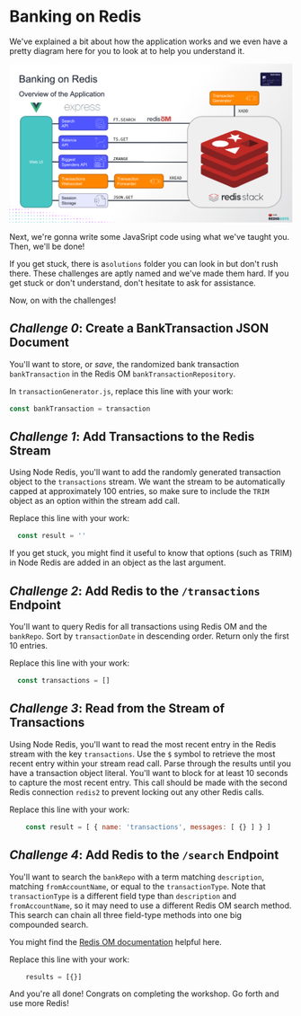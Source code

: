 # Banking on Redis ##

We've explained a bit about how the application works and we even have a pretty diagram here for you to look at to help you understand it.

![](architecture-diagram.png)

Next, we're gonna write some JavaSript code using what we've taught you. Then, we'll be done!

If you get stuck, there is a`solutions` folder you can look in but don't rush there. These challenges are aptly named and we've made them hard. If you get stuck or don't understand, don't hesitate to ask for assistance.

Now, on with the challenges!


## _Challenge 0_: Create a BankTransaction JSON Document ##

You'll want to store, or _save_, the randomized bank transaction `bankTransaction` in the Redis OM `bankTransactionRepository`.

In `transactionGenerator.js`, replace this line with your work:

```javascript
const bankTransaction = transaction
```

## _Challenge 1_: Add Transactions to the Redis Stream ##

Using Node Redis, you'll want to add the randomly generated transaction object to the `transactions` stream. We want the stream to be automatically capped at approximately 100 entries, so make sure to include the `TRIM` object as an option within the stream add call.

Replace this line with your work:

```javascript
  const result = ''
```

If you get stuck, you might find it useful to know that options (such as TRIM) in Node Redis are added in an object as the last argument.


## _Challenge 2_: Add Redis to the `/transactions` Endpoint ##

You'll want to query Redis for all transactions using Redis OM and the `bankRepo`. Sort by `transactionDate` in descending order. Return only the first 10 entries.

Replace this line with your work:

```javascript
  const transactions = []
```


## _Challenge 3_: Read from the Stream of Transactions ##

Using Node Redis, you'll want to read the most recent entry in the Redis stream with the key `transactions`. Use the `$` symbol to retrieve the most recent entry within your stream read call. Parse through the results until you have a transaction object literal. You'll want to block for at least 10 seconds to capture the most recent entry. This call should be made with the second Redis connection `redis2` to prevent locking out any other Redis calls.

Replace this line with your work:

```javascript
    const result = [ { name: 'transactions', messages: [ {} ] } ]
```


## _Challenge 4_: Add Redis to the `/search` Endpoint ##

You'll want to search the `bankRepo` with a term matching `description`, matching `fromAccountName`, or equal to the `transactionType`. Note that `transactionType` is a different field type than `description` and `fromAccountName`, so it may need to use a different Redis OM search method. This search can chain all three field-type methods into one big compounded search.

You might find the [Redis OM documentation](https://github.com/redis/redis-om-node) helpful here.

Replace this line with your work:

```javascript
    results = [{}]
```

And you're all done! Congrats on completing the workshop. Go forth and use more Redis!
